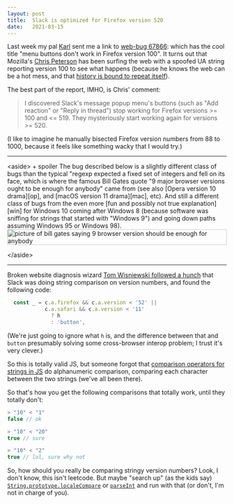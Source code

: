 ```yaml
---
layout: post
title:  Slack is optimized for Firefox version 520
date:   2021-03-15
---
```


Last week my pal [Karl][karl] sent me a link to [web-bug 67866][67866]: which has the cool title "menu buttons don't work in Firefox version 100". It turns out that Mozilla's [Chris Peterson][chris] has been surfing the web with a spoofed UA string reporting version 100 to see what happens (because he knows the web can be a hot mess, and that [history is bound to repeat itself][ms]).

The best part of the report, IMHO, is Chris' comment:

> I discovered Slack's message popup menu's buttons (such as "Add reaction" or "Reply in thread") stop working for Firefox versions >= 100 and <= 519. They mysteriously start working again for versions >= 520.

(I like to imagine he manually bisected Firefox version numbers from 88 to 1000, because it feels like something wacky that I would try.)

<hr>
&lt;aside&gt; + spoiler
The bug described below is a slightly different class of bugs than the typical "regexp expected a fixed set of integers and fell on its face, which is where the famous Bill Gates quote "9 major browser versions ought to be enough for anybody" came from (see also [Opera version 10 drama][op], and [macOS version 11 drama][mac], etc). And still a different class of bugs from the even more [fun and possibly not true explanation][win] for Windows 10 coming after Windows 8 (because software was sniffing for strings that started with "Windows 9") and going down paths assuming Windows 95 or Windows 98).

<img alt="picture of bill gates saying 9 browser version should be enough for anybody" src="https://miketaylr.com/posts/assets/billy.png" style="border:1px solid #ccc">

&lt;/aside&gt;

<hr>

Broken website diagnosis wizard [Tom Wisniewski followed a hunch][comment] that Slack was doing string comparison on version numbers, and found the following code:

```js
  const _ = c.a.firefox && c.a.version < '52' ||
            c.a.safari && c.a.version < '11'
              ? h
              : 'button',
```

(We're just going to ignore what `h` is, and the difference between that and `button` presumably solving some cross-browser interop problem; I trust it's very clever.)

So this is totally valid JS, but someone forgot that [comparison operators for strings in JS][compare] do alphanumeric comparison, comparing each character between the two strings (we've all been there).

So that's how you get the following comparisons that totally work, until they totally don't:

```js
> "10" < "1"
false // ok

> "10" < "20"
true // sure

> "10" < "2"
true // lol, sure why not
```

So, how should you really be comparing stringy version numbers? Look, I don't know, this isn't leetcode. But maybe "search up" (as the kids say) [`String.prototype.localeCompare`][lc] or [`parseInt`][pi] and run with that (or don't, I'm not in charge of you).

[karl]: https://la-grange.net/
[67866]: https://github.com/webcompat/web-bugs/issues/67866
[chris]: https://cpeterso.com/blog/
[ms]: https://devblogs.microsoft.com/oldnewthing/20040213-00/?p=40633
[comment]: https://github.com/webcompat/web-bugs/issues/67866#issuecomment-796980688
[op]: https://web.archive.org/web/20091106191317/http://my.opera.com/chooseopera/blog/2009/05/29/changes-in-operas-user-agent-string-format
[mac]: https://bugzilla.mozilla.org/show_bug.cgi?id=1679929#c4
[win]: https://www.reddit.com/r/technology/comments/2hwlrk/new_windows_version_will_be_called_windows_10/ckwq83x/
[compare]: https://developer.mozilla.org/en-US/docs/Web/JavaScript/Reference/Global_Objects/String#comparing_strings
[lc]: https://developer.mozilla.org/en-US/docs/Web/JavaScript/Reference/Global_Objects/String/localeCompare
[pi]: https://developer.mozilla.org/en-US/docs/Web/JavaScript/Reference/Global_Objects/parseInt